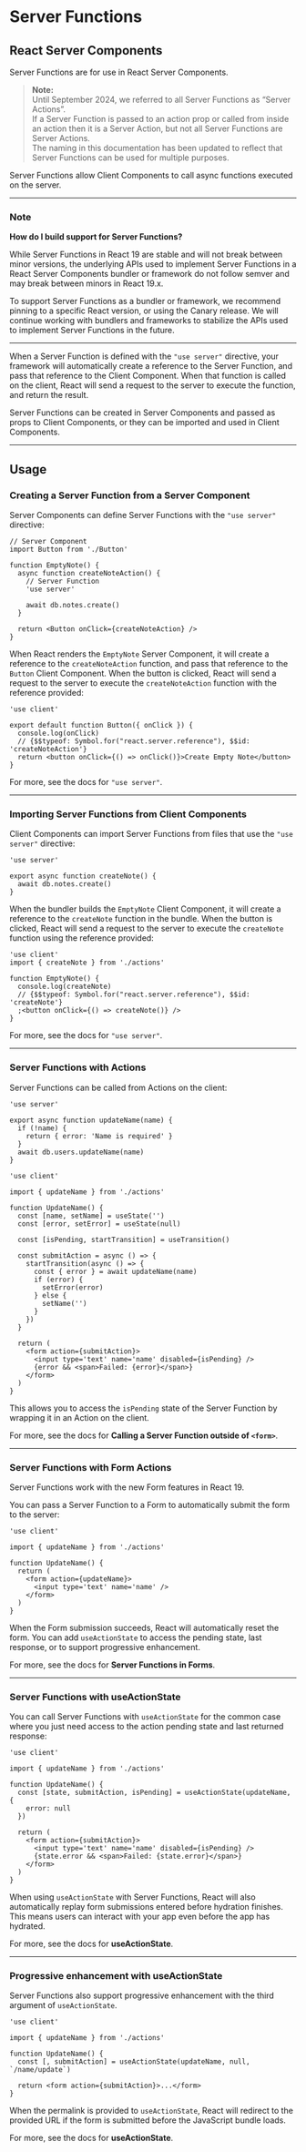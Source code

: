 # Server Functions

## React Server Components

Server Functions are for use in React Server Components.

> **Note:**  
> Until September 2024, we referred to all Server Functions as “Server
> Actions”.  
> If a Server Function is passed to an action prop or called from inside an
> action then it is a Server Action, but not all Server Functions are Server
> Actions.  
> The naming in this documentation has been updated to reflect that Server
> Functions can be used for multiple purposes.

Server Functions allow Client Components to call async functions executed on the
server.

---

### Note

**How do I build support for Server Functions?**

While Server Functions in React 19 are stable and will not break between minor
versions, the underlying APIs used to implement Server Functions in a React
Server Components bundler or framework do not follow semver and may break
between minors in React 19.x.

To support Server Functions as a bundler or framework, we recommend pinning to a
specific React version, or using the Canary release. We will continue working
with bundlers and frameworks to stabilize the APIs used to implement Server
Functions in the future.

---

When a Server Function is defined with the `"use server"` directive, your
framework will automatically create a reference to the Server Function, and pass
that reference to the Client Component. When that function is called on the
client, React will send a request to the server to execute the function, and
return the result.

Server Functions can be created in Server Components and passed as props to
Client Components, or they can be imported and used in Client Components.

---

## Usage

### Creating a Server Function from a Server Component

Server Components can define Server Functions with the `"use server"` directive:

```tsx
// Server Component
import Button from './Button'

function EmptyNote() {
  async function createNoteAction() {
    // Server Function
    'use server'

    await db.notes.create()
  }

  return <Button onClick={createNoteAction} />
}
```

When React renders the `EmptyNote` Server Component, it will create a reference
to the `createNoteAction` function, and pass that reference to the `Button`
Client Component. When the button is clicked, React will send a request to the
server to execute the `createNoteAction` function with the reference provided:

```tsx
'use client'

export default function Button({ onClick }) {
  console.log(onClick)
  // {$$typeof: Symbol.for("react.server.reference"), $$id: 'createNoteAction'}
  return <button onClick={() => onClick()}>Create Empty Note</button>
}
```

For more, see the docs for `"use server"`.

---

### Importing Server Functions from Client Components

Client Components can import Server Functions from files that use the
`"use server"` directive:

```tsx
'use server'

export async function createNote() {
  await db.notes.create()
}
```

When the bundler builds the `EmptyNote` Client Component, it will create a
reference to the `createNote` function in the bundle. When the button is
clicked, React will send a request to the server to execute the `createNote`
function using the reference provided:

```tsx
'use client'
import { createNote } from './actions'

function EmptyNote() {
  console.log(createNote)
  // {$$typeof: Symbol.for("react.server.reference"), $$id: 'createNote'}
  ;<button onClick={() => createNote()} />
}
```

For more, see the docs for `"use server"`.

---

### Server Functions with Actions

Server Functions can be called from Actions on the client:

```tsx
'use server'

export async function updateName(name) {
  if (!name) {
    return { error: 'Name is required' }
  }
  await db.users.updateName(name)
}
```

```tsx
'use client'

import { updateName } from './actions'

function UpdateName() {
  const [name, setName] = useState('')
  const [error, setError] = useState(null)

  const [isPending, startTransition] = useTransition()

  const submitAction = async () => {
    startTransition(async () => {
      const { error } = await updateName(name)
      if (error) {
        setError(error)
      } else {
        setName('')
      }
    })
  }

  return (
    <form action={submitAction}>
      <input type='text' name='name' disabled={isPending} />
      {error && <span>Failed: {error}</span>}
    </form>
  )
}
```

This allows you to access the `isPending` state of the Server Function by
wrapping it in an Action on the client.

For more, see the docs for **Calling a Server Function outside of `<form>`**.

---

### Server Functions with Form Actions

Server Functions work with the new Form features in React 19.

You can pass a Server Function to a Form to automatically submit the form to the
server:

```tsx
'use client'

import { updateName } from './actions'

function UpdateName() {
  return (
    <form action={updateName}>
      <input type='text' name='name' />
    </form>
  )
}
```

When the Form submission succeeds, React will automatically reset the form. You
can add `useActionState` to access the pending state, last response, or to
support progressive enhancement.

For more, see the docs for **Server Functions in Forms**.

---

### Server Functions with useActionState

You can call Server Functions with `useActionState` for the common case where
you just need access to the action pending state and last returned response:

```tsx
'use client'

import { updateName } from './actions'

function UpdateName() {
  const [state, submitAction, isPending] = useActionState(updateName, {
    error: null
  })

  return (
    <form action={submitAction}>
      <input type='text' name='name' disabled={isPending} />
      {state.error && <span>Failed: {state.error}</span>}
    </form>
  )
}
```

When using `useActionState` with Server Functions, React will also automatically
replay form submissions entered before hydration finishes. This means users can
interact with your app even before the app has hydrated.

For more, see the docs for **useActionState**.

---

### Progressive enhancement with useActionState

Server Functions also support progressive enhancement with the third argument of
`useActionState`.

```tsx
'use client'

import { updateName } from './actions'

function UpdateName() {
  const [, submitAction] = useActionState(updateName, null, `/name/update`)

  return <form action={submitAction}>...</form>
}
```

When the permalink is provided to `useActionState`, React will redirect to the
provided URL if the form is submitted before the JavaScript bundle loads.

For more, see the docs for **useActionState**.
